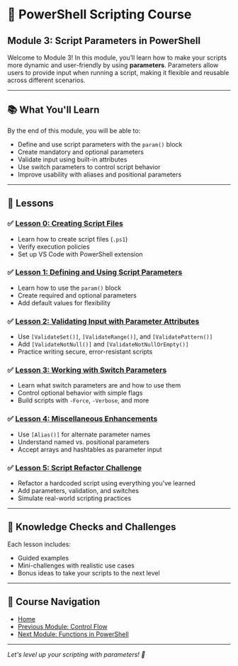 # 🧩 PowerShell Scripting Course  
## Module 3: Script Parameters in PowerShell

Welcome to Module 3! In this module, you’ll learn how to make your scripts more dynamic and user-friendly by using **parameters**. Parameters allow users to provide input when running a script, making it flexible and reusable across different scenarios.

---

## 📚 What You'll Learn

By the end of this module, you will be able to:

- Define and use script parameters with the `param()` block
- Create mandatory and optional parameters
- Validate input using built-in attributes
- Use switch parameters to control script behavior
- Improve usability with aliases and positional parameters

---

## 📖 Lessons

### ✅ [Lesson 0: Creating Script Files](0.Creating_Script_Files.md)

- Learn how to create script files (```.ps1```)
- Verify execution policies
- Set up VS Code with PowerShell extension

### ✅ [Lesson 1: Defining and Using Script Parameters](1.Defining_Parameters.ipynb)

- Learn how to use the `param()` block
- Create required and optional parameters
- Add default values for flexibility

### ✅ [Lesson 2: Validating Input with Parameter Attributes](2.Validation.ipynb)

- Use `[ValidateSet()]`, `[ValidateRange()]`, and `[ValidatePattern()]`
- Add `[ValidateNotNull()]` and `[ValidateNotNullOrEmpty()]`
- Practice writing secure, error-resistant scripts

### ✅ [Lesson 3: Working with Switch Parameters](3.Switch_Parameters.ipynb)

- Learn what switch parameters are and how to use them
- Control optional behavior with simple flags
- Build scripts with `-Force`, `-Verbose`, and more

### ✅ [Lesson 4: Miscellaneous Enhancements](4.Parameter_Miscellaneous.ipynb)

- Use `[Alias()]` for alternate parameter names
- Understand named vs. positional parameters
- Accept arrays and hashtables as parameter input

### ✅ [Lesson 5: Script Refactor Challenge](5.Challenge_Parameters.ipynb)

- Refactor a hardcoded script using everything you've learned
- Add parameters, validation, and switches
- Simulate real-world scripting practices

---

## 🧠 Knowledge Checks and Challenges

Each lesson includes:

- Guided examples
- Mini-challenges with realistic use cases
- Bonus ideas to take your scripts to the next level

---

## 📂 Course Navigation

- [Home](../README.md)
- [Previous Module: Control Flow](../2_Control_Flow/README.md)
- [Next Module: Functions in PowerShell](../4_Functions/README.md)

---

*Let's level up your scripting with parameters! 🚀*
